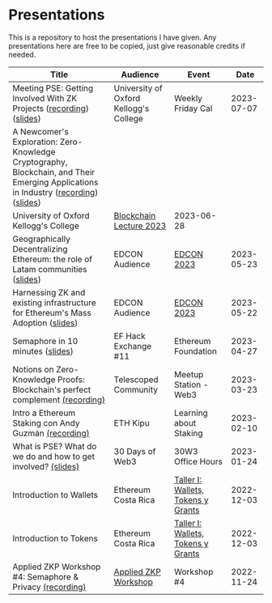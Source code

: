 # Presentations
This is a repository to host the presentations I have given. Any presentations here are free to be copied, just give reasonable credits if needed.

|     Title     |     Audience     |     Event     |     Date     |
|     -----     |     -------      |     --------  |      ------- |
| Meeting PSE: Getting Involved With ZK Projects ([recording](https://www.youtube.com/watch?v=U6zy_UCtUlY)) ([slides](https://docs.google.com/presentation/d/1zXAsGyyq_DZ2WdGjCow3cP0TVhTxkfRaa3q3Rz6z4U4/edit?usp=sharing)) | University of Oxford Kellogg's College | Weekly Friday Cal | 2023-07-07 |
| A Newcomer's Exploration: Zero-Knowledge Cryptography, Blockchain, and Their Emerging Applications in Industry ([recording]( https://www.youtube.com/watch?v=zcsJROupEQU)) ([slides](https://docs.google.com/presentation/d/1nhOPoaqMe7D96DBsoYB40X28U3bO2ogIcuYu4P2HyY4/edit?usp=sharing ))
| University of Oxford Kellogg's College | [Blockchain Lecture 2023](https://www.eventbrite.co.uk/e/blockchain-lecture-2023-tickets-638024698047) | 2023-06-28 |
| Geographically Decentralizing Ethereum: the role of Latam communities ([slides](https://docs.google.com/presentation/d/1UKEaofZD8DIJkp1lLkC13izMT4ewAUq-Xcl4YlvoikA/edit?usp=sharing)) | EDCON Audience | [EDCON 2023](https://edcon.io/) | 2023-05-23 |
| Harnessing ZK and existing infrastructure for Ethereum's Mass Adoption ([slides](https://docs.google.com/presentation/d/1fT7tUlozv05NmCxnJQt6X4AB9VOroVjYOJjl8G16yJQ/edit?usp=sharing))| EDCON Audience | [EDCON 2023](https://edcon.io/) | 2023-05-22 |
| Semaphore in 10 minutes ([slides](https://www.canva.com/design/DAFh9pEvVIY/Tf-RBTkFlDysqMAbn5qHeg/view?utm_content=DAFh9pEvVIY&utm_campaign=designshare&utm_medium=link&utm_source=publishsharelink)) | EF Hack Exchange #11 | Ethereum Foundation | 2023-04-27 |
| Notions on Zero-Knowledge Proofs: Blockchain's perfect complement [(recording)](https://www.youtube.com/watch?v=52f2lo4fhH8) | Telescoped Community | Meetup Station - Web3 | 2023-03-23 |
| Intro a Ethereum Staking con Andy Guzmán [(recording)](https://www.youtube.com/watch?v=0hjqYOCvJcA&) | ETH Kipu | Learning about Staking | 2023-02-10 |
|What is PSE? What do we do and how to get involved? [(slides)](https://docs.google.com/presentation/d/1_9dZS--ryGfcCDB2b1dP8X4T4iCcd1E6fPHTQjeoPIA/edit?usp=sharing) | 30 Days of Web3 | 30W3 Office Hours | 2023-01-24 |  
| Introduction to Wallets | Ethereum Costa Rica | [Taller I: Wallets, Tokens y Grants](https://www.meetup.com/ethereumcr/events/289942493/) | 2022-12-03 |  
| Introduction to Tokens | Ethereum Costa Rica | [Taller I: Wallets, Tokens y Grants](https://www.meetup.com/ethereumcr/events/289942493/) | 2022-12-03 |
| Applied ZKP Workshop #4: Semaphore & Privacy [(recording)](https://www.youtube.com/watch?v=c0cKR78TIBg&t=8s)| [Applied ZKP Workshop](https://github.com/Poseidon-ZKP/Applied-ZKP-Workshop) | Workshop #4 | 2022-11-24 |


